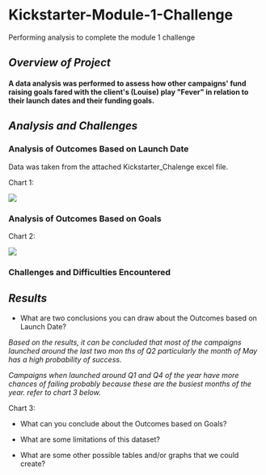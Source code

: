 # Kickstarter-Module-1-Challenge
Performing analysis to complete the module 1 challenge 

## *Overview of Project*

#### A data analysis was performed to assess how other campaigns' fund raising goals fared with the client's (Louise) play "Fever" in relation to their launch dates and their funding goals.

## *Analysis and Challenges*

### Analysis of Outcomes Based on Launch Date

Data was taken from the attached Kickstarter_Chalenge excel file.

Chart 1:

![](https://github.com/jsaltmd/Kickstarter-Module-1-Challenge/blob/master/Resources/Theater_Outcomes_vs_Launch.png)

### Analysis of Outcomes Based on Goals

Chart 2:

![](https://github.com/jsaltmd/Kickstarter-Module-1-Challenge/blob/master/Resources/Outcomes_vs_Goals.png)

### Challenges and Difficulties Encountered

## *Results*

- What are two conclusions you can draw about the Outcomes based on Launch Date?

*Based on the results, it can be concluded that most of the campaigns launched around the last two mon ths of Q2 particularly the month of May has a high probability of success.*

*Campaigns when launched around Q1 and Q4 of the year have more chances of failing probably because these are the busiest months of the year. refer to chart 3 below.*

Chart 3:


- What can you conclude about the Outcomes based on Goals?

- What are some limitations of this dataset?

- What are some other possible tables and/or graphs that we could create?
